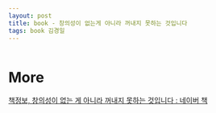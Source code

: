 ```yaml
---
layout: post
title: book - 창의성이 없는게 아니라 꺼내지 못하는 것입니다
tags: book 김경일
---
```


```

```

# More
[책정보, 창의성이 없는 게 아니라 꺼내지 못하는 것입니다 : 네이버 책](https://book.naver.com/bookdb/book_detail.nhn?bid=16108135)

